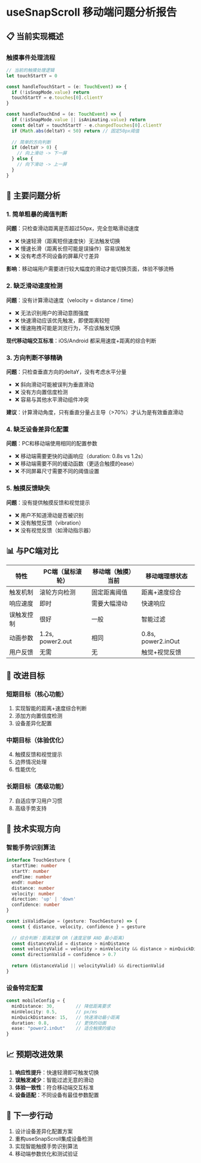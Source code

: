 # useSnapScroll 移动端问题分析报告

## 📋 当前实现概述

### 触摸事件处理流程
```typescript
// 当前的触摸处理逻辑
let touchStartY = 0

const handleTouchStart = (e: TouchEvent) => {
  if (!isSnapMode.value) return
  touchStartY = e.touches[0].clientY
}

const handleTouchEnd = (e: TouchEvent) => {
  if (!isSnapMode.value || isAnimating.value) return
  const deltaY = touchStartY - e.changedTouches[0].clientY
  if (Math.abs(deltaY) < 50) return // 固定50px阈值
  
  // 简单的方向判断
  if (deltaY > 0) {
    // 向上滑动 -> 下一屏
  } else {
    // 向下滑动 -> 上一屏
  }
}
```

## 🚨 主要问题分析

### 1. 简单粗暴的阈值判断
**问题**：只检查滑动距离是否超过50px，完全忽略滑动速度
- ❌ 快速轻滑（距离短但速度快）无法触发切换
- ❌ 慢速长滑（距离长但可能是误操作）容易误触发
- ❌ 没有考虑不同设备的屏幕尺寸差异

**影响**：移动端用户需要进行较大幅度的滑动才能切换页面，体验不够流畅

### 2. 缺乏滑动速度检测
**问题**：没有计算滑动速度（velocity = distance / time）
- ❌ 无法识别用户的滑动意图强度
- ❌ 快速滑动应该优先触发，即使距离较短
- ❌ 慢速拖拽可能是浏览行为，不应该触发切换

**现代移动端交互标准**：iOS/Android 都采用速度+距离的综合判断

### 3. 方向判断不够精确
**问题**：只检查垂直方向的deltaY，没有考虑水平分量
- ❌ 斜向滑动可能被误判为垂直滑动
- ❌ 没有方向置信度检测
- ❌ 容易与其他水平滑动组件冲突

**建议**：计算滑动角度，只有垂直分量占主导（>70%）才认为是有效垂直滑动

### 4. 缺乏设备差异化配置
**问题**：PC和移动端使用相同的配置参数
- ❌ 移动端需要更快的动画响应（duration: 0.8s vs 1.2s）
- ❌ 移动端需要不同的缓动函数（更适合触摸的ease）
- ❌ 不同屏幕尺寸需要不同的阈值设置

### 5. 触摸反馈缺失
**问题**：没有提供触摸反馈和视觉提示
- ❌ 用户不知道滑动是否被识别
- ❌ 没有触觉反馈（vibration）
- ❌ 没有视觉反馈（如滑动指示器）

## 📊 与PC端对比

| 特性 | PC端（鼠标滚轮） | 移动端（触摸）当前 | 移动端理想状态 |
|------|------------------|-------------------|----------------|
| 触发机制 | 滚轮方向检测 | 固定距离阈值 | 距离+速度综合 |
| 响应速度 | 即时 | 需要大幅滑动 | 快速响应 |
| 误触发控制 | 很好 | 一般 | 智能过滤 |
| 动画参数 | 1.2s, power2.out | 相同 | 0.8s, power2.inOut |
| 用户反馈 | 无需 | 无 | 触觉+视觉反馈 |

## 🎯 改进目标

### 短期目标（核心功能）
1. 实现智能的距离+速度综合判断
2. 添加方向置信度检测
3. 设备差异化配置

### 中期目标（体验优化）
4. 触摸反馈和视觉提示
5. 边界情况处理
6. 性能优化

### 长期目标（高级功能）
7. 自适应学习用户习惯
8. 高级手势支持

## 🔧 技术实现方向

### 智能手势识别算法
```typescript
interface TouchGesture {
  startTime: number
  startY: number
  endTime: number
  endY: number
  distance: number
  velocity: number
  direction: 'up' | 'down'
  confidence: number
}

const isValidSwipe = (gesture: TouchGesture) => {
  const { distance, velocity, confidence } = gesture
  
  // 综合判断：距离足够 OR (速度足够 AND 最小距离)
  const distanceValid = distance > minDistance
  const velocityValid = velocity > minVelocity && distance > minQuickDistance
  const directionValid = confidence > 0.7
  
  return (distanceValid || velocityValid) && directionValid
}
```

### 设备特定配置
```typescript
const mobileConfig = {
  minDistance: 30,        // 降低距离要求
  minVelocity: 0.5,       // px/ms
  minQuickDistance: 15,   // 快速滑动最小距离
  duration: 0.8,          // 更快的动画
  ease: "power2.inOut"    // 适合触摸的缓动
}
```

## 📈 预期改进效果

1. **响应性提升**：快速轻滑即可触发切换
2. **误触发减少**：智能过滤无意的滑动
3. **体验一致性**：符合移动端交互标准
4. **设备适配**：不同设备有最佳参数配置

## 🚀 下一步行动

1. 设计设备差异化配置方案
2. 重构useSnapScroll集成设备检测
3. 实现智能触摸手势识别算法
4. 移动端参数优化和测试验证
